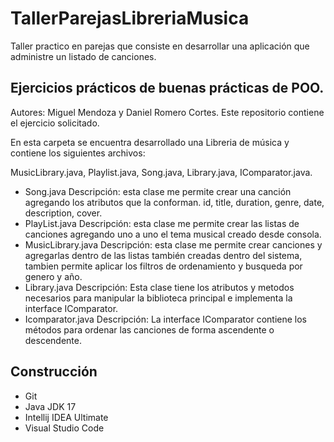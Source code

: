 # TallerParejasLibreriaMusica
Taller practico en parejas que consiste en desarrollar una aplicación que administre un listado de canciones.

## Ejercicios prácticos de buenas prácticas de POO.

Autores: Miguel Mendoza y Daniel Romero Cortes. Este repositorio contiene el ejercicio solicitado.

En esta carpeta se encuentra desarrollado una Libreria de música y contiene los siguientes archivos:

MusicLibrary.java, Playlist.java, Song.java, Library.java, IComparator.java.

- Song.java Descripción: esta clase me permite crear una canción agregando los atributos que la conforman. id, title, duration, genre, date, description, cover.
- PlayList.java Descripción: esta clase me permite crear las listas de canciones agregando uno a uno el tema musical creado desde consola.
- MusicLibrary.java Descripción: esta clase me permite crear canciones y agregarlas dentro de las listas también creadas dentro del sistema, tambien permite aplicar los filtros de ordenamiento y busqueda por genero y año.
- Library.java Descripción: Esta clase tiene los atributos y metodos necesarios para manipular la biblioteca principal e implementa la interface IComparator.
- Icomparator.java Descripción: La interface IComparator contiene los métodos para ordenar las canciones de forma ascendente o descendente.

## Construcción
- Git
- Java JDK 17
- Intellij IDEA Ultimate
- Visual Studio Code